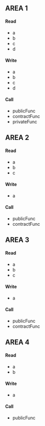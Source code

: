## AREA 1

#### Read

- a
- b
- c
- d

#### Write

- a
- b
- c
- d

#### Call

- publicFunc
- contractFunc
- privateFunc

## AREA 2

#### Read

- a
- b
- c

#### Write

- a

#### Call

- publicFunc
- contractFunc

## AREA 3

#### Read

- a
- b
- c

#### Write

- a

#### Call

- publicFunc
- contractFunc

## AREA 4

#### Read

- a
- b

#### Write

- a

#### Call

- publicFunc
